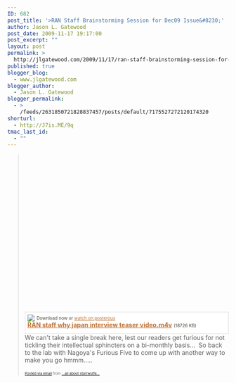 ```yaml
---
ID: 682
post_title: '>RAN Staff Brainstorming Session for Dec09 Issue&#8230;'
author: Jason L. Gatewood
post_date: 2009-11-17 19:17:00
post_excerpt: ""
layout: post
permalink: >
  http://jlgatewood.com/2009/11/17/ran-staff-brainstorming-session-for-dec09-issue/
published: true
blogger_blog:
  - www.jlgatewood.com
blogger_author:
  - Jason L. Gatewood
blogger_permalink:
  - >
    /feeds/2631850721828837457/posts/default/7175527272120174320
shorturl:
  - http://J7is.ME/9q
tmac_last_id:
  - ""
---
```

><object height="344" width="425"><param name="movie" value="http://www.youtube.com/v/OSfWMI3MGR0&color1=0xb1b1b1&color2=0xcfcfcf&hl=en_US&feature=player_embedded&fs=1"></param><param name="allowFullScreen" value="true"></param><param name="allowScriptAccess" value="always"></param><embed src="http://www.youtube.com/v/OSfWMI3MGR0&color1=0xb1b1b1&color2=0xcfcfcf&hl=en_US&feature=player_embedded&fs=1" type="application/x-shockwave-flash" allowfullscreen="true" allowScriptAccess="always" width="425" height="344"></embed></object><br /><div style="background-color: white; border: 1px solid rgb(221, 221, 221); line-height: 16px; margin-top: 5px; padding: 5px 5px 10px;"><div style="float: left; margin-right: 5px; overflow: visible;"><a href="http://posterous.com/getfile/files.posterous.com/starrwulfe/Om7oJRTT4To9ruMEV98hfG7deaisovtGNmxEKz1TaV57HXA52qHBLuSnKBU2/RAN_staff_why_japan_interview_.m4v" style="color: #bc7134;"><img src="http://posterous.com/images/filetypes/unknown.png" style="border: medium none;" /></a><br /></div><div style="color: #424037; font-size: 10px; line-height: 16px;">Download now or <a href="http://starrwulfe.posterous.com/ran-staff-brainstorming-session-for-dec09-iss-0" style="color: #bc7134;">watch on posterous</a><br /></div><b><a href="http://posterous.com/getfile/files.posterous.com/starrwulfe/Om7oJRTT4To9ruMEV98hfG7deaisovtGNmxEKz1TaV57HXA52qHBLuSnKBU2/RAN_staff_why_japan_interview_.m4v" style="color: #bc7134;">RAN staff why japan interview teaser video.m4v</a></b> <span style="color: #424037; font-size: 10px;">(18726 KB)</span>       <br /></div>We can't take a single break here, lest our readers get furious for not tickling their intellectual sphincters on a bi-monthly basis...  So back to the lab with Nagoya's Furious Five to come up with another way to make you go hmmm.....<br /><br /><div style="font-size: 8px;"><a href="http://posterous.com/">Posted via email</a>   from <a href="http://starrwulfe.posterous.com/ran-staff-brainstorming-session-for-dec09-iss-0">...all about starrwulfe...</a>  <br /></div>